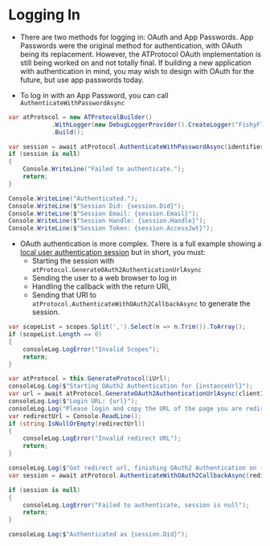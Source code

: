 # Logging In

- There are two methods for logging in: OAuth and App Passwords. App Passwords were the original method for authentication, with OAuth being its replacement. However, the ATProtocol OAuth implementation is still being worked on and not totally final. If building a new application with authentication in mind, you may wish to design with OAuth for the future, but use app passwords today.

- To log in with an App Password, you can call `AuthenticateWithPasswordAsync`

```csharp
var atProtocol = new ATProtocolBuilder()
            .WithLogger(new DebugLoggerProvider().CreateLogger("FishyFlip"))
            .Build();

var session = await atProtocol.AuthenticateWithPasswordAsync(identifier, password, cancellationToken);
if (session is null)
{
    Console.WriteLine("Failed to authenticate.");
    return;
}

Console.WriteLine("Authenticated.");
Console.WriteLine($"Session Did: {session.Did}");
Console.WriteLine($"Session Email: {session.Email}");
Console.WriteLine($"Session Handle: {session.Handle}");
Console.WriteLine($"Session Token: {session.AccessJwt}");
```

- OAuth authentication is more complex. There is a full example showing a [local user authentication session](https://github.com/drasticactions/BSkyOAuthTokenGenerator/tree/main/src/BSkyOAuthTokenGenerator) but in short, you must:
  - Starting the session with `atProtocol.GenerateOAuth2AuthenticationUrlAsync`
  - Sending the user to a web browser to log in
  - Handling the callback with the return URI, 
  - Sending that URI to `atProtocol.AuthenticateWithOAuth2CallbackAsync` to generate the session.

```csharp
var scopeList = scopes.Split(',').Select(n => n.Trim()).ToArray();
if (scopeList.Length == 0)
{
    consoleLog.LogError("Invalid Scopes");
    return;
}

var atProtocol = this.GenerateProtocol(iUrl);
consoleLog.Log($"Starting OAuth2 Authentication for {instanceUrl}");
var url = await atProtocol.GenerateOAuth2AuthenticationUrlAsync(clientId, "http://127.0.0.1", scopeList, instanceUrl.ToString(), cancellationToken);
consoleLog.Log($"Login URL: {url}");
consoleLog.Log("Please login and copy the URL of the page you are redirected to.");
var redirectUrl = Console.ReadLine();
if (string.IsNullOrEmpty(redirectUrl))
{
    consoleLog.LogError("Invalid redirect URL");
    return;
}

consoleLog.Log($"Got redirect url, finishing OAuth2 Authentication on {instanceUrl}");
var session = await atProtocol.AuthenticateWithOAuth2CallbackAsync(redirectUrl, cancellationToken);

if (session is null)
{
    consoleLog.LogError("Failed to authenticate, session is null");
    return;
}

consoleLog.Log($"Authenticated as {session.Did}");
```
